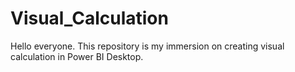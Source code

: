 # Visual_Calculation
Hello everyone. This repository is my immersion on creating visual calculation in Power BI Desktop.
